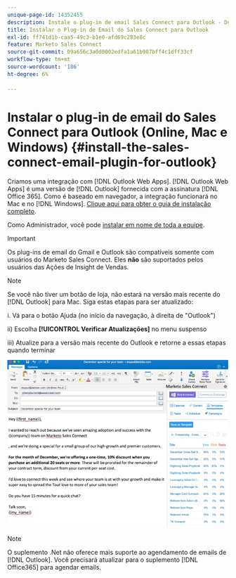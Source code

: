 ```yaml
---
unique-page-id: 14352455
description: Instale o plug-in de email Sales Connect para Outlook - Documentação do Marketo - Documentação do produto
title: Instalar o Plug-in de Email do Sales Connect para Outlook
exl-id: ff741d1b-caa5-49c3-b1e0-afd69c283e8c
feature: Marketo Sales Connect
source-git-commit: 09a656c3a0d0002edfa1a61b987bff4c1dff33cf
workflow-type: tm+mt
source-wordcount: '186'
ht-degree: 6%

---
```


# Instalar o plug-in de email do Sales Connect para Outlook (Online, Mac e Windows) {#install-the-sales-connect-email-plugin-for-outlook}

Criamos uma integração com [!DNL Outlook Web Apps]. [!DNL Outlook Web Apps] é uma versão de [!DNL Outlook] fornecida com a assinatura [!DNL Office 365]. Como é baseado em navegador, a integração funcionará no Mac e no [!DNL Windows]. [Clique aqui para obter o guia de instalação completo](https://s3.amazonaws.com/tout-user-store/outlook-mac/assets/install_tout_add-in_outlook_mac.pdf).

Como Administrador, você pode [instalar em nome de toda a equipe](https://docs.microsoft.com/en-us/office365/admin/manage/manage-deployment-of-add-ins?view=o365-worldwide).

>[!IMPORTANT]
>
>Os plug-ins de email do Gmail e Outlook são compatíveis somente com usuários do Marketo Sales Connect. Eles **não** são suportados pelos usuários das Ações de Insight de Vendas.

>[!NOTE]
>
>Se você não tiver um botão de loja, não estará na versão mais recente do [!DNL Outlook] para Mac. Siga estas etapas para ser atualizado:
>
>i. Vá para o botão Ajuda (no início da navegação, à direita de &quot;Outlook&quot;)
>
>ii) Escolha **[!UICONTROL Verificar Atualizações]** no menu suspenso
>
>iii) Atualize para a versão mais recente do Outlook e retorne a essas etapas quando terminar

![](assets/install-the-sales-connect-email-plugin-for-outlook-1.png)

>[!NOTE]
>
>O suplemento .Net não oferece mais suporte ao agendamento de emails de [!DNL Outlook]. Você precisará atualizar para o suplemento [!DNL Office365] para agendar emails.
